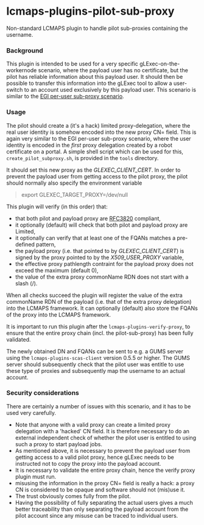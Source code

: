 # lcmaps-plugins-pilot-sub-proxy
Non-standard LCMAPS plugin to handle pilot sub-proxies containing the username.

### Background
This plugin is intended to be used for a very specific gLExec-on-the-workernode
scenario, where the payload user has no certificate, but the pilot has reliable
information about this payload user. It should then be possible to transfer this
information into the gLExec tool to allow a user-switch to an account used
exclusively by this payload user.
This scenario is similar to the [EGI per-user sub-proxy
scenario](https://wiki.egi.eu/wiki/Fedcloud-tf:WorkGroups:Federated_AAI:per-user_sub-proxy).

### Usage
The pilot should create a (it's a hack) limited proxy-delegation, where the real
user identity is somehow encoded into the new proxy CN= field. This is again
very similar to the EGI per-user sub-proxy scenario, where the user identity is
encoded in the _first_ proxy delegation created by a robot certificate on a
portal.
A simple shell script which can be used for this, ```create_pilot_subproxy.sh```,
is provided in the ```tools``` directory.

It should set this new proxy as the _GLEXEC_CLIENT_CERT_. In order to prevent
the payload user from getting access to the pilot proxy, the pilot should
normally also specify the environment variable
> export GLEXEC_TARGET_PROXY=/dev/null

This plugin will verify (in this order) that:
* that both pilot and payload proxy are
[RFC3820](http://tools.ietf.org/html/rfc3820) compliant,
* it optionally (default) will check that both pilot and payload proxy are
Limited,
* it optionally can verify that at least one of the FQANs matches a pre-defined
pattern,
* the payload proxy (i.e. that pointed to by _GLEXEC_CLIENT_CERT_) is signed by
the proxy pointed to by the _X509_USER_PROXY_ variable,
* the effective proxy pathlength contraint for the payload proxy does not exceed
the maximum (default 0),
* the value of the extra proxy commonName RDN does not start with a slash (/).

When all checks succeed the plugin will register the value of the extra
commonName RDN of the payload (i.e. that of the extra proxy delegation) into the
LCMAPS framework. It can optionally (default) also store the FQANs of the proxy
into the LCMAPS framework.

It is important to run this plugin after the ```lcmaps-plugins-verify-proxy```,
to ensure that the entire proxy chain (incl. the pilot-sub-proxy) has been fully
validated.

The newly obtained DN and FQANs can be sent to e.g. a GUMS server using the
```lcmaps-plugins-scas-client``` version 0.5.5 or higher. The GUMS server should
subsequently check that the pilot user was entitle to use these type of proxies
and subsequently map the username to an actual account.

### Security considerations
There are certainly a number of issues with this scenario, and it has to be used
very carefully.
+ Note that anyone with a valid proxy can create a limited proxy delegation with
a 'hacked' CN field. It is therefore necessary to do an external independent
check of whether the pilot user is entitled to using such a proxy to start
payload jobs.
+ As mentioned above, it is necessary to prevent the payload user from getting
access to a valid pilot proxy, hence gLExec needs to be instructed not to copy
the proxy into the payload account.
+ It is necessary to validate the entire proxy chain, hence the verify proxy
plugin must run.
+ misusing the information in the proxy CN= field is really a hack: a proxy CN
is considered to be opaque and software should not (mis)use it.
+ The trust obviously comes fully from the pilot.
+ Having the possibility of fully separating the actual users gives a much better traceability than only separating the payload account from the pilot account since any misuse can be traced to individual users.

